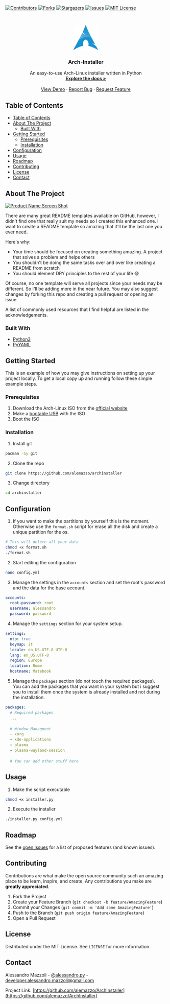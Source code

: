 [![Contributors][contributors-shield]][contributors-url]
[![Forks][forks-shield]][forks-url]
[![Stargazers][stars-shield]][stars-url]
[![Issues][issues-shield]][issues-url]
[![MIT License][license-shield]][license-url]



<!-- PROJECT LOGO -->
<br />
<p align="center">
  <a href="https://github.com/alemazzo/ArchInstaller">
    <img src="images/logo.png" alt="Logo" width="80" height="80">
  </a>

  <h3 align="center">Arch-Installer</h3>

  <p align="center">
    An easy-to-use Arch-Linux installer written in Python
    <br />
    <a href="https://github.com/alemazzo/ArchInstaller"><strong>Explore the docs »</strong></a>
    <br />
    <br />
    <a href="https://github.com/alemazzo/ArchInstaller">View Demo</a>
    ·
    <a href="https://github.com/alemazzo/ArchInstaller">Report Bug</a>
    ·
    <a href="https://github.com/alemazzo/ArchInstaller">Request Feature</a>
  </p>
</p>



<!-- TABLE OF CONTENTS -->
## Table of Contents

- [Table of Contents](#table-of-contents)
- [About The Project](#about-the-project)
  - [Built With](#built-with)
- [Getting Started](#getting-started)
  - [Prerequisites](#prerequisites)
  - [Installation](#installation)
- [Configuration](#configuration)
- [Usage](#usage)
- [Roadmap](#roadmap)
- [Contributing](#contributing)
- [License](#license)
- [Contact](#contact)



<!-- ABOUT THE PROJECT -->
## About The Project

[![Product Name Screen Shot][product-screenshot]](https://example.com)

There are many great README templates available on GitHub, however, I didn't find one that really suit my needs so I created this enhanced one. I want to create a README template so amazing that it'll be the last one you ever need.

Here's why:
* Your time should be focused on creating something amazing. A project that solves a problem and helps others
* You shouldn't be doing the same tasks over and over like creating a README from scratch
* You should element DRY principles to the rest of your life :smile:

Of course, no one template will serve all projects since your needs may be different. So I'll be adding more in the near future. You may also suggest changes by forking this repo and creating a pull request or opening an issue.

A list of commonly used resources that I find helpful are listed in the acknowledgements.

### Built With

* [Python3](https://www.python.org)
* [PyYAML](https://pyyaml.org)


<!-- GETTING STARTED -->
## Getting Started

This is an example of how you may give instructions on setting up your project locally.
To get a local copy up and running follow these simple example steps.

### Prerequisites

1. Download the Arch-Linux ISO from the [official website](https://archlinux.org/download/)
2. Make a [bootable USB](https://wiki.archlinux.org/title/USB_flash_installation_medium) with the ISO
3. Boot the ISO
### Installation

1. Install git
```sh
pacman -Sy git
```
2. Clone the repo
```sh
git clone https://github.com/alemazzo/archinstaller
```
3. Change directory
```sh
cd archinstaller
```
## Configuration

1. If you want to make the partitions by yourself this is the moment. Otherwise use the `format.sh` script for erase all the disk and create a unique partition for the os.
```sh
# This will delete all your data
chmod +x format.sh
./format.sh
```
2. Start editing the configuration
```sh
nano config.yml
```
3. Manage the settings in the `accounts` section and set the root's password and the data for the base account.
```yaml
accounts:
  root-password: root
  username: alessandro
  password: password
```
4. Manage the `settings` section for your system setup.
```yaml
settings:
  ntp: true
  keymap: it
  locale: en_US.UTF-8 UTF-8
  lang: en_US.UTF-8
  region: Europe
  location: Rome
  hostname: Matebook
```
5. Manage the `packages` section (do not touch the required packages). <br>
You can add the packages that you want in your system but i suggest you to install them once the system is already installed and not during the installation.
```yaml
packages:
  # Required packages
  ...

  # Window Managment
  - xorg
  - kde-applications
  - plasma
  - plasma-wayland-session

  # You can add other stuff here

```


<!-- USAGE EXAMPLES -->
## Usage


1. Make the script executable
```sh
chmod +x installer.py
```
2.  Execute the installer
```sh
./installer.py config.yml
```


<!-- ROADMAP -->
## Roadmap

See the [open issues](https://github.com/alemazzo/ArchInstaller/issues) for a list of proposed features (and known issues).

<!-- CONTRIBUTING -->
## Contributing

Contributions are what make the open source community such an amazing place to be learn, inspire, and create. Any contributions you make are **greatly appreciated**.

1. Fork the Project
2. Create your Feature Branch (`git checkout -b feature/AmazingFeature`)
3. Commit your Changes (`git commit -m 'Add some AmazingFeature'`)
4. Push to the Branch (`git push origin feature/AmazingFeature`)
5. Open a Pull Request



<!-- LICENSE -->
## License

Distributed under the MIT License. See `LICENSE` for more information.

<!-- CONTACT -->
## Contact

Alessandro Mazzoli - [@alessandro.py](https://instagram.com/alessandro.py) - developer.alessandro.mazzoli@gmail.com

Project Link: [https://github.com/alemazzo/ArchInstaller](https://github.com/alemazzo/ArchInstaller)

<!-- MARKDOWN LINKS & IMAGES -->
<!-- https://www.markdownguide.org/basic-syntax/#reference-style-links -->
[contributors-shield]: https://img.shields.io/github/contributors/alemazzo/ArchInstaller.svg?style=flat-square
[contributors-url]: https://github.com/alemazzo/ArchInstaller/graphs/contributors
[forks-shield]: https://img.shields.io/github/forks/alemazzo/ArchInstaller.svg?style=flat-square
[forks-url]: https://github.com/alemazzo/ArchInstaller/network/members
[stars-shield]: https://img.shields.io/github/stars/alemazzo/ArchInstaller.svg?style=flat-square
[stars-url]: https://github.com/alemazzo/ArchInstaller/stargazers
[issues-shield]: https://img.shields.io/github/issues/alemazzo/ArchInstaller.svg?style=flat-square
[issues-url]: https://github.com/alemazzo/ArchInstaller/issues
[license-shield]: https://img.shields.io/github/license/alemazzo/ArchInstaller.svg?style=flat-square
[license-url]: https://github.com/alemazzo/ArchInstaller/blob/master/LICENSE.txt
[product-screenshot]: images/screenshot.png
